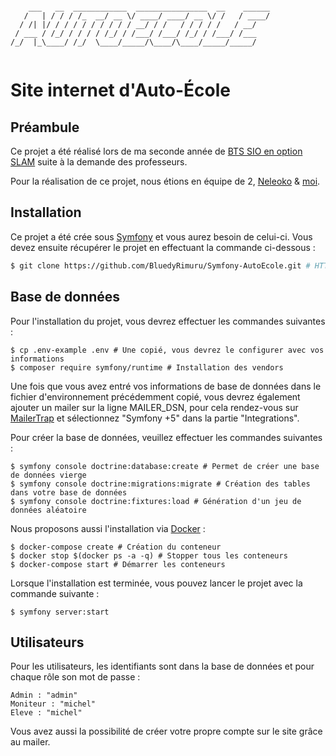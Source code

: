 ````

    ___   __  ____________  ________________  __    ______
   /   | / / / /_  __/ __ \/ ____/ ____/ __ \/ /   / ____/
  / /| |/ / / / / / / / / / __/ / /   / / / / /   / __/   
 / ___ / /_/ / / / / /_/ / /___/ /___/ /_/ / /___/ /___   
/_/  |_\____/ /_/  \____/_____/\____/\____/_____/_____/   
                                                          
````

# Site internet d'Auto-École

## Préambule

Ce projet a été réalisé lors de ma seconde année de [BTS SIO en option SLAM](https://www.onisep.fr/ressources/univers-formation/Formations/Post-bac/bts-services-informatiques-aux-organisations-option-b-solutions-logicielles-et-applications-metiers) suite
à la demande des professeurs.

Pour la réalisation de ce projet, nous étions en équipe de 2, [Neleoko](https://github.com/Neleoko) & [moi](https://github.com/BluedyRimuru).
 
## Installation

Ce projet a été crée sous [Symfony](https://symfony.com/) et vous aurez besoin de celui-ci.
Vous devez ensuite récupérer le projet en effectuant la commande ci-dessous :
```bash
$ git clone https://github.com/BluedyRimuru/Symfony-AutoEcole.git # HTTPS mais vous sélectionnez le lien que vous voulez.
```
## Base de données

Pour l'installation du projet, vous devrez effectuer les commandes suivantes :
```shell
$ cp .env-example .env # Une copié, vous devrez le configurer avec vos informations
$ composer require symfony/runtime # Installation des vendors
```

Une fois que vous avez entré vos informations de base de données dans le fichier d'environnement précédemment copié, 
vous devrez également ajouter un mailer sur la ligne MAILER_DSN, pour cela rendez-vous sur [MailerTrap](https://mailtrap.io/) et sélectionnez
"Symfony +5" dans la partie "Integrations".

Pour créer la base de données, veuillez effectuer les commandes suivantes :
```shell
$ symfony console doctrine:database:create # Permet de créer une base de données vierge
$ symfony console doctrine:migrations:migrate # Création des tables dans votre base de données
$ symfony console doctrine:fixtures:load # Génération d'un jeu de données aléatoire
```

Nous proposons aussi l'installation via [Docker](https://www.docker.com/) :

```shell
$ docker-compose create # Création du conteneur
$ docker stop $(docker ps -a -q) # Stopper tous les conteneurs
$ docker-compose start # Démarrer les conteneurs
```

Lorsque l'installation est terminée, vous pouvez lancer le projet avec la commande suivante :
```shell
$ symfony server:start
```

## Utilisateurs

Pour les utilisateurs, les identifiants sont dans la base de données et pour chaque rôle son mot de passe :
```
Admin : "admin"
Moniteur : "michel"
Eleve : "michel"
```
Vous avez aussi la possibilité de créer votre propre compte sur le site grâce au mailer. 



